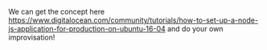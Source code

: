 We can get the concept here https://www.digitalocean.com/community/tutorials/how-to-set-up-a-node-js-application-for-production-on-ubuntu-16-04 and do your own improvisation!

